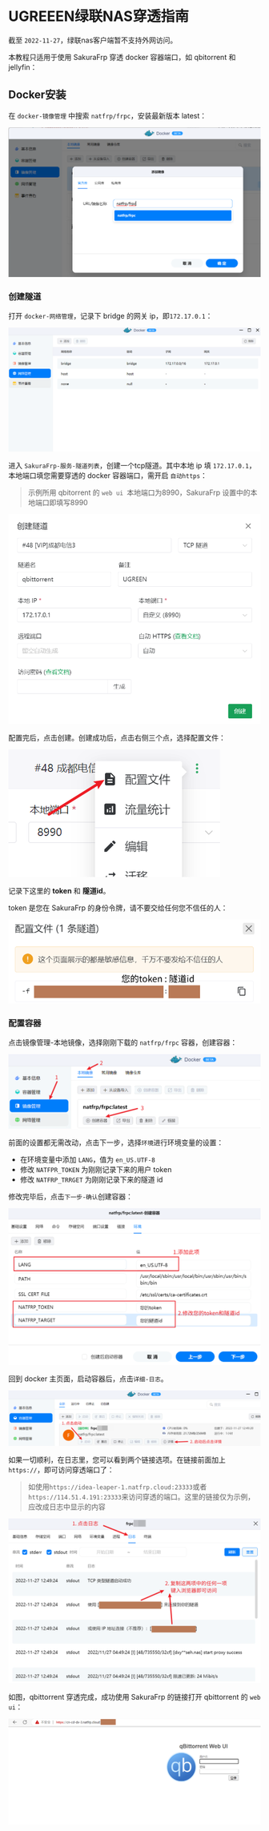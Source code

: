 # UGREEEN绿联NAS穿透指南

截至 `2022-11-27`，绿联nas客户端暂不支持外网访问。

本教程只适用于使用 SakuraFrp 穿透 docker 容器端口，如 qbitorrent 和 jellyfin：

## Docker安装

在 `docker-镜像管理` 中搜索 `natfrp/frpc`，安装最新版本 latest：

![ugreen-add-docker-img](./_images/ugreen-add-docker-img.png)


### 创建隧道

打开 `docker-网络管理`，记录下 bridge 的网关 ip，即`172.17.0.1`：

![ugreen-docker-bridge](./_images/ugreen-docker-bridge.png)


进入 `SakuraFrp-服务-隧道列表`，创建一个tcp隧道。其中本地 ip 填 `172.17.0.1`，本地端口填您需要穿透的 docker 容器端口，需开启 `自动https`：

>示例所用 qbitorrent 的 `web ui `本地端口为8990，SakuraFrp 设置中的本地端口即填写8990

![ugreen-add-tcp](./_images/ugreen-add-tcp.png)

配置完后，点击创建。创建成功后，点击右侧三个点，选择配置文件：

![ugreen-tcp-settings](./_images/ugreen-tcp-settings.png)

记录下这里的 **token** 和 **隧道id**。

token 是您在 SakuraFrp 的身份令牌，请不要交给任何您不信任的人：

![ugreen-token-id](./_images/ugreen-token-id.png)

### 配置容器

点击镜像管理-本地镜像，选择刚刚下载的 `natfrp/frpc` 容器，创建容器：

![ugreen-docker-settings-1](./_images/ugreen-docker-settings-1.png)

前面的设置都无需改动，点击下一步，选择`环境`进行环境变量的设置：

- 在环境变量中添加 `LANG`，值为 `en_US.UTF-8`
- 修改 `NATFPR_TOKEN` 为刚刚记录下来的用户 token
- 修改 `NATFRP_TRRGET` 为刚刚记录下来的隧道 id

修改完毕后，点击`下一步-确认`创建容器：

![ugreen-docker-settings-2](./_images/ugreen-docker-settings-2.png)

回到 docker 主页面，启动容器后，点击`详细-日志`。

![ugreen-docker-settings-3](./_images/ugreen-docker-settings-3.png)

如果一切顺利，在日志里，您可以看到两个链接选项。在链接前面加上`https://`，即可访问穿透端口了：

>如使用`https://idea-leaper-1.natfrp.cloud:23333`或者`https://114.51.4.191:23333`来访问穿透的端口。这里的链接仅为示例，应改成日志中显示的内容

![ugreen-docker-settings-4](./_images/ugreen-docker-settings-4.png)

如图，qbittorrent 穿透完成，成功使用 SakuraFrp 的链接打开 qbittorrent 的 `web ui`：

![ugreen-docker-settings-5](./_images/ugreen-docker-settings-5.png)
